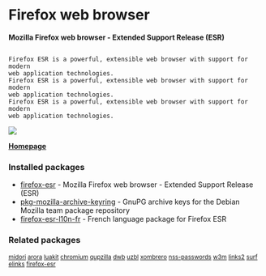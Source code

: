 # Firefox web browser

__Mozilla Firefox web browser - Extended Support Release (ESR)__

```

Firefox ESR is a powerful, extensible web browser with support for modern
web application technologies.
Firefox ESR is a powerful, extensible web browser with support for modern
web application technologies.
Firefox ESR is a powerful, extensible web browser with support for modern
web application technologies.

```

[![](https://screenshots.debian.net/thumbnail/firefox/)](https://screenshots.debian.net/screenshot/firefox/)


 **[Homepage]()**

### Installed packages

* [firefox-esr](https://packages.debian.org/stretch/firefox-esr) - Mozilla Firefox web browser - Extended Support Release (ESR)
* [pkg-mozilla-archive-keyring](https://packages.debian.org/stretch/pkg-mozilla-archive-keyring) - GnuPG archive keys for the Debian Mozilla team package repository
* [firefox-esr-l10n-fr](https://packages.debian.org/stretch/firefox-esr-l10n-fr) - French language package for Firefox ESR

### Related packages

<sub> [midori](https://packages.debian.org/stretch/midori) [arora](https://packages.debian.org/stretch/arora) [luakit](https://packages.debian.org/stretch/luakit) [chromium](https://packages.debian.org/stretch/chromium) [qupzilla](https://packages.debian.org/stretch/qupzilla) [dwb](https://packages.debian.org/stretch/dwb) [uzbl](https://packages.debian.org/stretch/uzbl) [xombrero](https://packages.debian.org/stretch/xombrero) [nss-passwords](https://packages.debian.org/stretch/nss-passwords) [w3m](https://packages.debian.org/stretch/w3m) [links2](https://packages.debian.org/stretch/links2) [surf](https://packages.debian.org/stretch/surf) [elinks](https://packages.debian.org/stretch/elinks) [firefox-esr](https://packages.debian.org/stretch/firefox-esr)  </sub>
